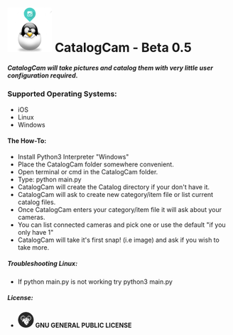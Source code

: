 # <img src="images/CatalogCamIcon.png" alt="icon" width="100" height="100" align="bottom"> CatalogCam - Beta 0.5

##### **CatalogCam will take pictures and catalog them with very little user configuration required.**

### Supported Operating Systems:
  - iOS
  - Linux
  - Windows

#### The How-To:
  - Install Python3 Interpreter "Windows"
  - Place the CatalogCam folder somewhere convenient.
  - Open terminal or cmd in the CatalogCam folder.
  - Type: python main.py
  - CatalogCam will create the Catalog directory if your don't have it.
  - CatalogCam will ask to create new category/item file or list current catalog files.
  - Once CatalogCam enters your category/item file it will ask about your cameras.
  - You can list connected cameras and pick one or use the default "if you only have 1"
  - CatalogCam will take it's first snap! (i.e image) and ask if you wish to take more.
  
##### Troubleshooting Linux:
  - If python main.py is not working try python3 main.py
  
##### License:
  - <img src="images/GNU.png" alt="GNU" width="35" height="35" align="bottom"> **GNU GENERAL PUBLIC LICENSE**